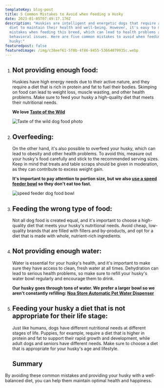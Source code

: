 ```yaml
---
templateKey: blog-post
title: 5 Common Mistakes to Avoid when Feeding a Husky
date: 2023-01-05T07:49:17.176Z
description: "Huskies are intelligent and energetic dogs that require a proper
  diet to maintain their health and well-being. However, it's easy to make
  mistakes when feeding this breed, which can lead to health problems and
  behavioral issues. Here are five common mistakes to avoid when feeding your
  husky:"
featuredpost: false
featuredimage: /img/c38eef61-5f0b-4f86-8455-53664079935c.webp
---
```

1. ## Not providing enough food:

   Huskies have high energy needs due to their active nature, and they require a diet that is rich in protein and fat to fuel their bodies. Skimping on food can lead to weight loss, muscle wasting, and other health problems. Make sure to feed your husky a high-quality diet that meets their nutritional needs.

   **We love [Taste of the Wild](https://amzn.to/3X89Pgh)**

   ![Taste of the wild dog food photo](/img/49064_main._ac_sl1500_v1524669762_.jpg "Taste of the wild dog food")
2. ## Overfeeding:

   On the other hand, it's also possible to overfeed your husky, which can lead to obesity and other health problems. To avoid this, measure out your husky's food carefully and stick to the recommended serving sizes. Keep in mind that treats and table scraps should be given in moderation, as they can contribute to excess weight gain.

   **It's important to pay attention to portion size, but we also [use a speed feeder bowl](https://amzn.to/3Z7efpH) so they don't eat too fast.**

   ![speed feeder dog food bowl](/img/speedfeeder.jpg "speed feeder dog food bowl")
3. ## Feeding the wrong type of food:

   Not all dog food is created equal, and it's important to choose a high-quality diet that meets your husky's nutritional needs. Avoid cheap, low-quality brands that are filled with fillers and by-products, and opt for a diet that is made with whole, nutrient-rich ingredients.
4. ## Not providing enough water:

   Water is essential for your husky's health, and it's important to make sure they have access to clean, fresh water at all times. Dehydration can lead to serious health problems, so make sure to refill your husky's water bowl regularly and encourage them to drink.

   **Our husky goes through tons of water. We prefer a larger bowl so we aren't constantly refilling: [Noa Store Automatic Pet Water Dispenser](https://amzn.to/3ilQyJr)**
5. ## Feeding your husky a diet that is not appropriate for their life stage:

   Just like humans, dogs have different nutritional needs at different stages of life. Puppies, for example, require a diet that is higher in protein and fat to support their rapid growth and development, while adult dogs and seniors have different needs. Make sure to choose a diet that is appropriate for your husky's age and lifestyle.

   ## Summary

By avoiding these common mistakes and providing your husky with a well-balanced diet, you can help them maintain optimal health and happiness.